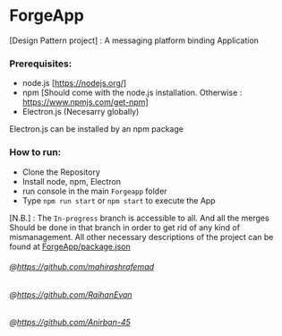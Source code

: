 # ForgeApp
[Design Pattern project] : A messaging platform binding Application

### Prerequisites:
* node.js [https://nodejs.org/]
* npm [Should come with the node.js installation. Otherwise : https://www.npmjs.com/get-npm]
* Electron.js (Necesarry globally) 

Electron.js can be installed by an npm package

### How to run:
* Clone the Repository
* Install node, npm, Electron
* run console in the main `Forgeapp` folder
* Type `npm run start` or `npm start` to execute the App

[N.B.] : The `In-progress` branch is accessible to all. And all the merges Should be done in that branch in order to get rid of any kind of mismanagement.
All other necessary descriptions of the project can be found at [ForgeApp/package.json](./package.json)

###### @https://github.com/mahirashrafemad
###### @https://github.com/RaihanEvan
###### @https://github.com/Anirban-45
